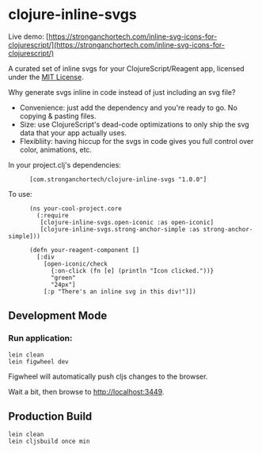 # clojure-inline-svgs

Live demo: [https://stronganchortech.com/inline-svg-icons-for-clojurescript/](https://stronganchortech.com/inline-svg-icons-for-clojurescript/)

A curated set of inline svgs for your ClojureScript/Reagent app, licensed under the [MIT License](http://opensource.org/licenses/MIT).

Why generate svgs inline in code instead of just including an svg file?

- Convenience: just add the dependency and you're ready to go. No copying & pasting files.
- Size: use ClojureScript's dead-code optimizations to only ship the svg data that your app actually uses.
- Flexibliity: having hiccup for the svgs in code gives you full control over color, animations, etc.

In your project.clj's dependencies:
```
      [com.stronganchortech/clojure-inline-svgs "1.0.0"]
```     
To use:
```
      (ns your-cool-project.core
        (:require
         [clojure-inline-svgs.open-iconic :as open-iconic]
         [clojure-inline-svgs.strong-anchor-simple :as strong-anchor-simple]))

      (defn your-reagent-component []
        [:div
          [open-iconic/check 
            {:on-click (fn [e] (println "Icon clicked."))}
            "green"
            "24px"]
          [:p "There's an inline svg in this div!"]])
```  

## Development Mode

### Run application:

```
lein clean
lein figwheel dev
```

Figwheel will automatically push cljs changes to the browser.

Wait a bit, then browse to [http://localhost:3449](http://localhost:3449).

## Production Build

```
lein clean
lein cljsbuild once min
```
